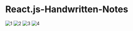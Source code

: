 
# React.js-Handwritten-Notes
![1](https://github.com/atultembhekar/React.js-Handwritten-Notes/assets/127327717/9c3e337f-63f4-4730-aaa8-fcee6fa460bb)
![2](https://github.com/atultembhekar/React.js-Handwritten-Notes/assets/127327717/43cb9e8f-7472-45bb-b6a2-105ced08dcac)
![3](https://github.com/atultembhekar/React.js-Handwritten-Notes/assets/127327717/5a4bf185-7acb-422e-82a1-0f20e83b7960)
![4](https://github.com/atultembhekar/React.js-Handwritten-Notes/assets/127327717/cfa1562e-e233-4791-a41e-7e2f1390e623)
